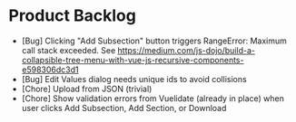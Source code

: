 # Product Backlog
* [Bug] Clicking "Add Subsection" button triggers RangeError: Maximum call stack exceeded. See  https://medium.com/js-dojo/build-a-collapsible-tree-menu-with-vue-js-recursive-components-e598306dc3d1
* [Bug] Edit Values dialog needs unique ids to avoid collisions
* [Chore] Upload from JSON (trivial)
* [Chore] Show validation errors from Vuelidate (already in place) when user clicks Add Subsection, Add Section, or Download